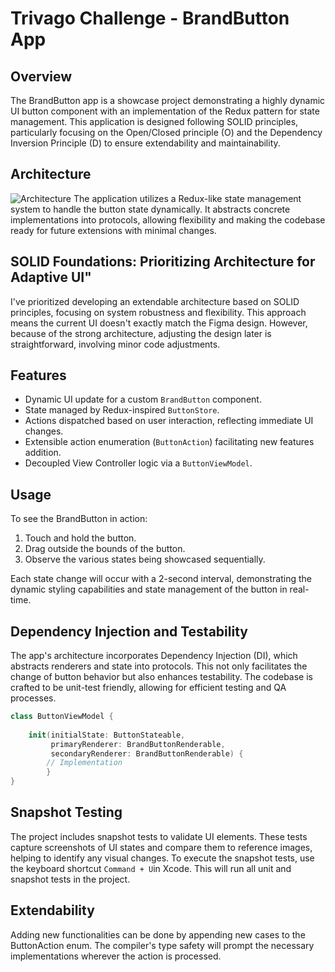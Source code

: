 # Trivago Challenge - BrandButton App

## Overview

The BrandButton app is a showcase project demonstrating a highly dynamic UI button component with an implementation of the Redux pattern for state management. This application is designed following SOLID principles, particularly focusing on the Open/Closed principle (O) and the Dependency Inversion Principle (D) to ensure extendability and maintainability.

## Architecture
![Architecture](../uml.png)
The application utilizes a Redux-like state management system to handle the button state dynamically. It abstracts concrete implementations into protocols, allowing flexibility and making the codebase ready for future extensions with minimal changes.

## SOLID Foundations: Prioritizing Architecture for Adaptive UI"
I've prioritized developing an extendable architecture based on SOLID principles, focusing on system robustness and flexibility. This approach means the current UI doesn't exactly match the Figma design. However, because of the strong architecture, adjusting the design later is straightforward, involving minor code adjustments.

## Features

- Dynamic UI update for a custom `BrandButton` component.
- State managed by Redux-inspired `ButtonStore`.
- Actions dispatched based on user interaction, reflecting immediate UI changes.
- Extensible action enumeration (`ButtonAction`) facilitating new features addition.
- Decoupled View Controller logic via a `ButtonViewModel`.

## Usage

To see the BrandButton in action:

1. Touch and hold the button.
2. Drag outside the bounds of the button.
3. Observe the various states being showcased sequentially.

Each state change will occur with a 2-second interval, demonstrating the dynamic styling capabilities and state management of the button in real-time.

## Dependency Injection and Testability

The app's architecture incorporates Dependency Injection (DI), which abstracts renderers and state into protocols. This not only facilitates the change of button behavior but also enhances testability. The codebase is crafted to be unit-test friendly, allowing for efficient testing and QA processes.

```swift
class ButtonViewModel {
    
    init(initialState: ButtonStateable,
         primaryRenderer: BrandButtonRenderable,
         secondaryRenderer: BrandButtonRenderable) {
        // Implementation 
        }
}
```

## Snapshot Testing
The project includes snapshot tests to validate UI elements. These tests capture screenshots of UI states and compare them to reference images, helping to identify any visual changes. To execute the snapshot tests, use the keyboard shortcut `Command + U`in Xcode. This will run all unit and snapshot tests in the project.

## Extendability
Adding new functionalities can be done by appending new cases to the ButtonAction enum. The compiler's type safety will prompt the necessary implementations wherever the action is processed.